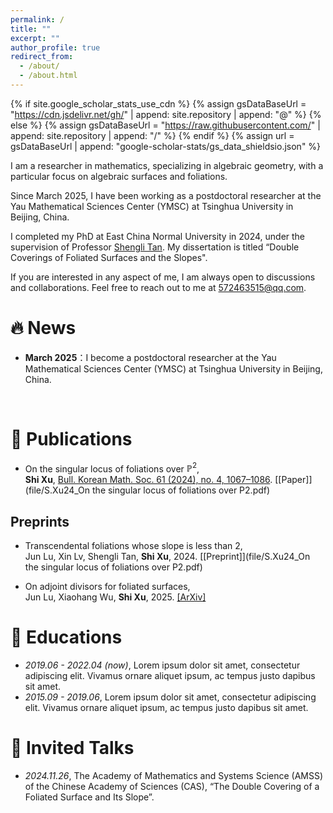 ```yaml
---
permalink: /
title: ""
excerpt: ""
author_profile: true
redirect_from: 
  - /about/
  - /about.html
---
```


{% if site.google_scholar_stats_use_cdn %}
{% assign gsDataBaseUrl = "https://cdn.jsdelivr.net/gh/" | append: site.repository | append: "@" %}
{% else %}
{% assign gsDataBaseUrl = "https://raw.githubusercontent.com/" | append: site.repository | append: "/" %}
{% endif %}
{% assign url = gsDataBaseUrl | append: "google-scholar-stats/gs_data_shieldsio.json" %}

<span class='anchor' id='about-me'></span>

I am a researcher in mathematics, specializing in algebraic geometry, with a particular focus on algebraic surfaces and foliations.

Since March 2025, I have been working as a postdoctoral researcher at the Yau Mathematical Sciences Center (YMSC) at Tsinghua University in Beijing, China.

I completed my PhD at East China Normal University in 2024, under the supervision of Professor [Shengli Tan](https://math.ecnu.edu.cn/~sltan/). 
My dissertation is titled “Double Coverings of Foliated Surfaces and the Slopes".

If you are interested in any aspect of me, I am always open to discussions and collaborations. 
Feel free to reach out to me at 572463515@qq.com.

# 🔥 News

- **March 2025**：I become a postdoctoral researcher at the Yau Mathematical Sciences Center (YMSC) at Tsinghua University in Beijing, China.
<br>

# 📝 Publications 

-  On the singular locus of foliations over $\mathbb{P}^2$, 
  <br>**Shi Xu**, [Bull. Korean Math. Soc. 61 (2024), no. 4, 1067–1086](https://bkms.kms.or.kr/journal/view.html?doi=10.4134/BKMS.b230611). [[Paper]](file/S.Xu24_On the singular locus of foliations over P2.pdf)


## Preprints

- Transcendental foliations whose slope is less than 2,   <br>Jun Lu, Xin Lv, Shengli Tan, **Shi Xu**, 2024. [[Preprint]](file/S.Xu24_On the singular locus of foliations over P2.pdf)

- On adjoint divisors for foliated surfaces, <br>Jun Lu, Xiaohang Wu, **Shi Xu**, 2025. [[ArXiv]](https://arxiv.org/pdf/2501.00470)

</div>


# 📖 Educations
- *2019.06 - 2022.04 (now)*, Lorem ipsum dolor sit amet, consectetur adipiscing elit. Vivamus ornare aliquet ipsum, ac tempus justo dapibus sit amet. 
- *2015.09 - 2019.06*, Lorem ipsum dolor sit amet, consectetur adipiscing elit. Vivamus ornare aliquet ipsum, ac tempus justo dapibus sit amet. 

# 💬 Invited Talks
- *2024.11.26*, The Academy of Mathematics and Systems Science (AMSS) of the Chinese Academy of Sciences (CAS), “The Double Covering of a Foliated Surface and Its Slope”.

